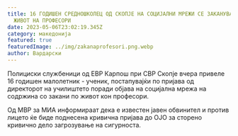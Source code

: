 ```yaml
---
title: 16 ГОДИШЕН СРЕДНОШКОЛЕЦ ОД СКОПЈЕ НА СОЦИЈАЛНИ МРЕЖИ СЕ ЗАКАНУВАЛ ПО
  ЖИВОТ НА ПРОФЕСОРИ
date: 2023-05-06T23:02:19.345Z
category: македонија
featured: true
featuredImage: ../img/zakanaprofesori.png.webp
author: Вардарски
---
```


<!--StartFragment-->

Полициски службеници од ЕВР Карпош при СВР Скопје вчера привеле 16 годишен малолетник - ученик, постапувајќи по пријава од директорот на училиштето поради објава на социјална мрежа на содржина со закани по живот кон професори.

Од МВР за МИА информираат дека е известен јавен обвинител и против лицето ќе биде поднесена кривична пријава до ОЈО за сторено кривично дело загрозување на сигурноста.

<!--EndFragment-->
